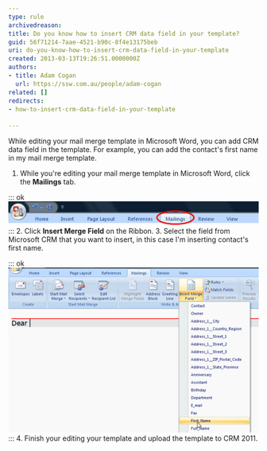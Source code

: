 ```yaml
---
type: rule
archivedreason: 
title: Do you know how to insert CRM data field in your template?
guid: 56f71214-7aae-4521-b90c-8f4e13175beb
uri: do-you-know-how-to-insert-crm-data-field-in-your-template
created: 2013-03-13T19:26:51.0000000Z
authors:
- title: Adam Cogan
  url: https://ssw.com.au/people/adam-cogan
related: []
redirects:
- how-to-insert-crm-data-field-in-your-template

---
```


While editing your mail merge template in Microsoft Word, you can add CRM data field in the template. For example, you can add the contact's first name in my mail merge template.

<!--endintro-->

1. While you're editing your mail merge template in Microsoft Word, click the  **Mailings** tab.


::: ok  
![Figure: Click the Mailings tab](insert-mail-merge-1.jpg)  
:::
2. Click  **Insert Merge Field** on the Ribbon.
3. Select the field from Microsoft CRM that you want to insert, in this case I'm inserting
                            contact's first name.


::: ok  
![Figure: Insert contact's first name in mail merge template](insert-mail-merge-2.jpg)  
:::
4. Finish your editing your template and upload the template to CRM 2011.
